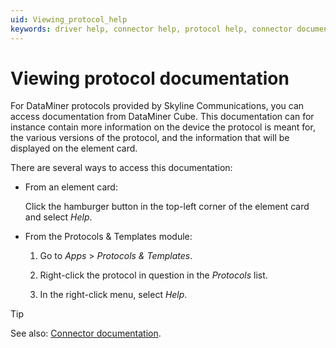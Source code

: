 ```yaml
---
uid: Viewing_protocol_help
keywords: driver help, connector help, protocol help, connector documentation, protocol, driver, connector
---
```


# Viewing protocol documentation

For DataMiner protocols provided by Skyline Communications, you can access documentation from DataMiner Cube. This documentation can for instance contain more information on the device the protocol is meant for, the various versions of the protocol, and the information that will be displayed on the element card.

There are several ways to access this documentation:

- From an element card:

  Click the hamburger button in the top-left corner of the element card and select *Help*.

- From the Protocols & Templates module:

  1. Go to *Apps* > *Protocols & Templates*.

  1. Right-click the protocol in question in the *Protocols* list.

  1. In the right-click menu, select *Help*.

> [!TIP]
> See also: [Connector documentation](xref:Connector_help_pages).
